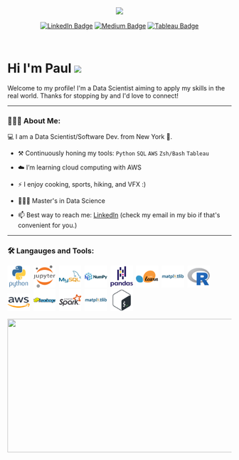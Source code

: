 <div id="header" align="center">
  <img src="https://media.giphy.com/media/M9gbBd9nbDrOTu1Mqx/giphy.gif" width="100"/>
</div>

<div id="badges" align="center">

  [![LinkedIn Badge](https://img.shields.io/badge/LinkedIn-blue?style=for-the-badge&logo=linkedin&logoColor=white)](https://www.linkedin.com/in/paulkim1215/) [![Medium Badge](https://img.shields.io/badge/Medium-black?style=for-the-badge&logo=medium&logoColor=white&labelColor=black)](https://medium.com/@pmkim) [![Tableau Badge](https://img.shields.io/badge/Tableau-142a57?style=for-the-badge&logo=tableau&logoColor=ff9006)](https://public.tableau.com/app/profile/paul.kim6450/vizzes)
  
</div>
<p align="center">
  <img align="center" src="https://komarev.com/ghpvc/?username=pkim08&style=flat-square&color=blue" alt=""/>
</p>
  
<h1>
  Hi I'm Paul
  <img src="https://media.giphy.com/media/hvRJCLFzcasrR4ia7z/giphy.gif" width="30px"/>
</h1>
<p>
  Welcome to my profile! I'm a Data Scientist aiming to apply my skills in the real world. Thanks for stopping by and I'd love to connect!
</p>

---

### 👨🏻‍💻 About Me:

💻 I am a Data Scientist/Software Dev. from New York 🗽. 

- ⚒️ Continuously honing my tools: `Python` `SQL` `AWS` `Zsh/Bash` `Tableau`

- ☁️ I’m learning cloud computing with AWS

- ⚡ I enjoy cooking, sports, hiking, and VFX :)

- 👨🏻‍🎓 Master's in Data Science

- 📫 Best way to reach me: [LinkedIn](https://www.linkedin.com/in/paulkim1215/) (check my email in my bio if that's convenient for you.)

---

### 🛠️ Langauges and Tools:

<div id="tools">

  <img src="https://raw.githubusercontent.com/devicons/devicon/6910f0503efdd315c8f9b858234310c06e04d9c0/icons/python/python-original-wordmark.svg" title="Python" alt="Python" width="50" height="50"/>&nbsp;
  <img src="https://raw.githubusercontent.com/devicons/devicon/6910f0503efdd315c8f9b858234310c06e04d9c0/icons/jupyter/jupyter-original-wordmark.svg" title="Jupyter" alt="Jupyter" width="50" height="50"/>&nbsp;
  <img src="https://raw.githubusercontent.com/devicons/devicon/6910f0503efdd315c8f9b858234310c06e04d9c0/icons/mysql/mysql-original-wordmark.svg" title="MySQL" alt="MySQL" width="50" height="50"/>&nbsp;
  <img src="https://raw.githubusercontent.com/devicons/devicon/6910f0503efdd315c8f9b858234310c06e04d9c0/icons/numpy/numpy-original-wordmark.svg" title="NumPy" alt="NumPy" width="50" height="50"/>&nbsp;
  <img src="https://raw.githubusercontent.com/devicons/devicon/6910f0503efdd315c8f9b858234310c06e04d9c0/icons/pandas/pandas-original-wordmark.svg" title="Pandas" alt="Pandas" width="50" height="50"/>&nbsp;
  <img src="https://raw.githubusercontent.com/devicons/devicon/6910f0503efdd315c8f9b858234310c06e04d9c0/icons/scikitlearn/scikitlearn-original.svg" title="scikit" alt="scikit" width="50" height="50"/>&nbsp;
  <img src="https://raw.githubusercontent.com/devicons/devicon/6910f0503efdd315c8f9b858234310c06e04d9c0/icons/matplotlib/matplotlib-original-wordmark.svg" title="plt" alt="plt" width="50" height="50"/>&nbsp;
  <img src="https://raw.githubusercontent.com/devicons/devicon/6910f0503efdd315c8f9b858234310c06e04d9c0/icons/r/r-original.svg" title="R" alt="R" width="50" height="50"/>&nbsp;
  <img src="https://raw.githubusercontent.com/devicons/devicon/6910f0503efdd315c8f9b858234310c06e04d9c0/icons/amazonwebservices/amazonwebservices-original-wordmark.svg" title="AWS" alt="AWS" width="50" height="40"/>&nbsp;
  <img src="https://raw.githubusercontent.com/devicons/devicon/6910f0503efdd315c8f9b858234310c06e04d9c0/icons/hadoop/hadoop-original-wordmark.svg" title="Hadoop" alt="Hadoop" width="50" height="50"/>&nbsp;
  <img src="https://raw.githubusercontent.com/devicons/devicon/6910f0503efdd315c8f9b858234310c06e04d9c0/icons/apachespark/apachespark-original-wordmark.svg" title="Spark" alt="Spark" width="50" height="50"/>&nbsp;
  <img src="https://raw.githubusercontent.com/devicons/devicon/6910f0503efdd315c8f9b858234310c06e04d9c0/icons/matplotlib/matplotlib-original-wordmark.svg" title="plt" alt="plt" width="50" height="50"/>&nbsp;
  <img src="https://raw.githubusercontent.com/devicons/devicon/6910f0503efdd315c8f9b858234310c06e04d9c0/icons/bash/bash-original.svg" title="Bash" alt="Bash" width="50" height="50"/>&nbsp;
  
</div>

<div align="center">
  <img src="https://media.giphy.com/media/v1.Y2lkPTc5MGI3NjExMnVoYXdqN3liZ29zcjEybTBpazR0aTQwNzl5dDk1ZmxpcDJhYzQxZiZlcD12MV9pbnRlcm5hbF9naWZfYnlfaWQmY3Q9Zw/26AHONQ79FdWZhAI0/giphy.gif" width="600" height="300"/>
</div>

<!--
**pkim08/pkim08** is a ✨ _special_ ✨ repository because its `README.md` (this file) appears on your GitHub profile.

Here are some ideas to get you started:

- 🔭 I’m currently working on ...
- 🌱 I’m currently learning ...
- 👯 I’m looking to collaborate on ...
- 🤔 I’m looking for help with ...
- 💬 Ask me about ...
- 📫 How to reach me: ...
- 😄 Pronouns: ...
- ⚡ Fun fact: ...
-->
